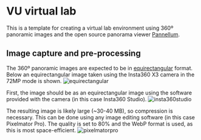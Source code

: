 # VU virtual lab
This is a template for creating a virtual lab environment using 360º panoramic images and the open source panorama viewer [Pannellum](https://pannellum.org).
## Image capture and pre-processing
The 360º panoramic images are expected to be in [equirectangular](https://en.wikipedia.org/wiki/Equirectangular_projection) format. Below an equirectangular image taken using the Insta360 X3 camera in the 72MP mode is shown.
![equirectangular](https://github.com/vu-ih2ls/vu-virtual-lab/assets/63956556/09f2f9f0-4798-4d18-9c0d-bda2e7575783)

First, the image should be as an equirectangular image using the software provided with the camera (in this case Insta360 Studio).
![insta360studio](https://github.com/vu-ih2ls/vu-virtual-lab/assets/63956556/11c8df1c-d4de-4e8c-bd5b-0196c0b1196f)

The resulting image is likely large (~30-40 MB), so compression is necessary. This can be done using any image editing software (in this case Pixelmator Pro). The quality is set to 80% and the WebP format is used, as this is most space-efficient.
![pixelmatorpro](https://github.com/vu-ih2ls/vu-virtual-lab/assets/63956556/d522ca15-afc3-46cf-adeb-1948cd0c485d)
